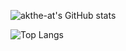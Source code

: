 ![akthe-at's GitHub stats](https://github-readme-stats-git-main-akthe-ats-projects.vercel.app/api?username=akthe-at&show_icons=true&theme=tokyonight)

![Top Langs](https://github-readme-stats-git-main-akthe-ats-projects.vercel.app/api/top-langs/?username=akthe-at&layout=compact&theme=tokyonight&hide=html,powershell)

<!--
**akthe-at/akthe-at** is a ✨ _special_ ✨ repository because its `README.md` (this file) appears on your GitHub profile.

Here are some ideas to get you started:

- 🔭 I’m currently working on ...
- 🌱 I’m currently learning ...
- 👯 I’m looking to collaborate on ...
- 🤔 I’m looking for help with ...
- 💬 Ask me about ...
- 📫 How to reach me: ...
- 😄 Pronouns: ...
- ⚡ Fun fact: ...
-->
